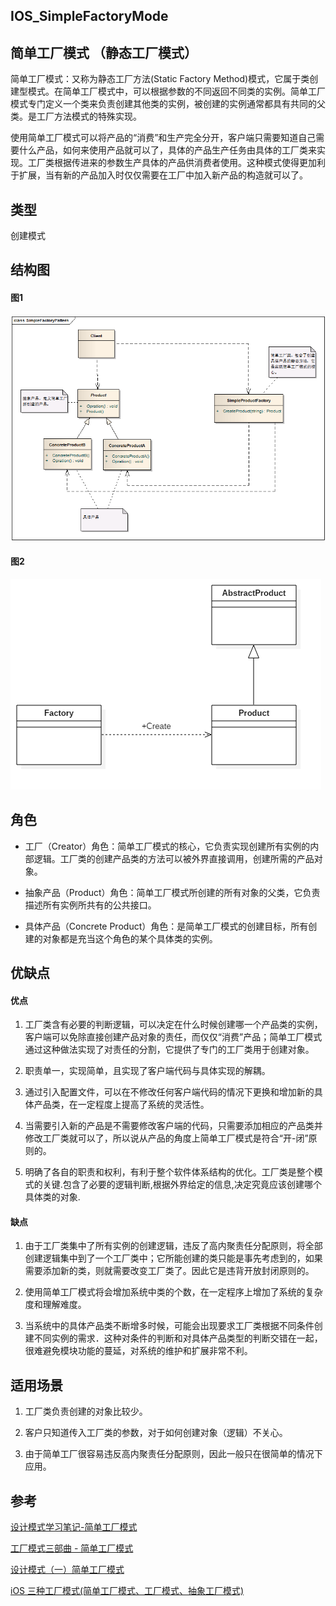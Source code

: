 ## IOS_SimpleFactoryMode

## 简单工厂模式 （静态工厂模式）

简单工厂模式：又称为静态工厂方法(Static Factory Method)模式，它属于类创建型模式。在简单工厂模式中，可以根据参数的不同返回不同类的实例。简单工厂模式专门定义一个类来负责创建其他类的实例，被创建的实例通常都具有共同的父类。是工厂方法模式的特殊实现。

使用简单工厂模式可以将产品的“消费”和生产完全分开，客户端只需要知道自己需要什么产品，如何来使用产品就可以了，具体的产品生产任务由具体的工厂类来实现。工厂类根据传进来的参数生产具体的产品供消费者使用。这种模式使得更加利于扩展，当有新的产品加入时仅仅需要在工厂中加入新产品的构造就可以了。

## 类型

创建模式

## 结构图

#### 图1

![简单工厂模式](./Resource/simpleFactory.png)

#### 图2

![简单工厂模式](./Resource/simpleFactory1.png)

## 角色

* 工厂（Creator）角色：简单工厂模式的核心，它负责实现创建所有实例的内部逻辑。工厂类的创建产品类的方法可以被外界直接调用，创建所需的产品对象。

* 抽象产品（Product）角色：简单工厂模式所创建的所有对象的父类，它负责描述所有实例所共有的公共接口。

* 具体产品（Concrete Product）角色：是简单工厂模式的创建目标，所有创建的对象都是充当这个角色的某个具体类的实例。

## 优缺点

#### 优点

1. 工厂类含有必要的判断逻辑，可以决定在什么时候创建哪一个产品类的实例，客户端可以免除直接创建产品对象的责任，而仅仅“消费”产品；简单工厂模式通过这种做法实现了对责任的分割，它提供了专门的工厂类用于创建对象。

2. 职责单一，实现简单，且实现了客户端代码与具体实现的解耦。

3. 通过引入配置文件，可以在不修改任何客户端代码的情况下更换和增加新的具体产品类，在一定程度上提高了系统的灵活性。

4. 当需要引入新的产品是不需要修改客户端的代码，只需要添加相应的产品类并修改工厂类就可以了，所以说从产品的角度上简单工厂模式是符合“开-闭”原则的。

5. 明确了各自的职责和权利，有利于整个软件体系结构的优化。工厂类是整个模式的关键.包含了必要的逻辑判断,根据外界给定的信息,决定究竟应该创建哪个具体类的对象.

#### 缺点

1. 由于工厂类集中了所有实例的创建逻辑，违反了高内聚责任分配原则，将全部创建逻辑集中到了一个工厂类中；它所能创建的类只能是事先考虑到的，如果需要添加新的类，则就需要改变工厂类了。因此它是违背开放封闭原则的。

2. 使用简单工厂模式将会增加系统中类的个数，在一定程序上增加了系统的复杂度和理解难度。

3. 当系统中的具体产品类不断增多时候，可能会出现要求工厂类根据不同条件创建不同实例的需求．这种对条件的判断和对具体产品类型的判断交错在一起，很难避免模块功能的蔓延，对系统的维护和扩展非常不利。


## 适用场景

1. 工厂类负责创建的对象比较少。

2. 客户只知道传入工厂类的参数，对于如何创建对象（逻辑）不关心。

3. 由于简单工厂很容易违反高内聚责任分配原则，因此一般只在很简单的情况下应用。

## 参考

[设计模式学习笔记-简单工厂模式](https://www.cnblogs.com/wangjq/archive/2012/07/02/2558255.html)

[工厂模式三部曲 - 简单工厂模式](https://www.jianshu.com/p/a523144d8d7a)

[设计模式（一）简单工厂模式](https://blog.csdn.net/xingjiarong/article/details/49999121)

[iOS 三种工厂模式(简单工厂模式、工厂模式、抽象工厂模式)](https://www.jianshu.com/p/847af218b1f0)
